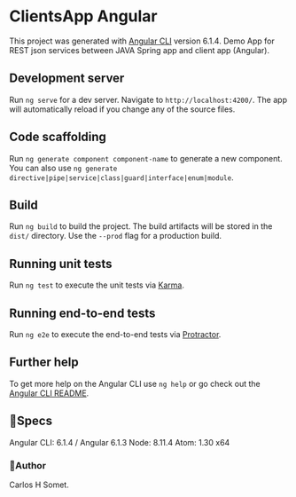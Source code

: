 # ClientsApp Angular 

This project was generated with [Angular CLI](https://github.com/angular/angular-cli) version 6.1.4.
Demo App for REST json services between JAVA Spring app and client app (Angular).

## Development server

Run `ng serve` for a dev server. Navigate to `http://localhost:4200/`. The app will automatically reload if you change any of the source files.

## Code scaffolding

Run `ng generate component component-name` to generate a new component. You can also use `ng generate directive|pipe|service|class|guard|interface|enum|module`.

## Build

Run `ng build` to build the project. The build artifacts will be stored in the `dist/` directory. Use the `--prod` flag for a production build.

## Running unit tests

Run `ng test` to execute the unit tests via [Karma](https://karma-runner.github.io).

## Running end-to-end tests

Run `ng e2e` to execute the end-to-end tests via [Protractor](http://www.protractortest.org/).

## Further help

To get more help on the Angular CLI use `ng help` or go check out the [Angular CLI README](https://github.com/angular/angular-cli/blob/master/README.md).

## 📝Specs 
Angular CLI: 6.1.4 / Angular 6.1.3
Node: 8.11.4
Atom: 1.30 x64


### 👤Author
Carlos H Somet.
